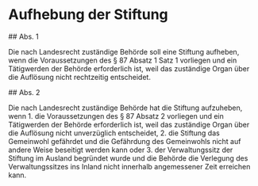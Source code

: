 # Aufhebung der Stiftung



\#\# Abs. 1

 Die nach Landesrecht zuständige Behörde soll eine Stiftung aufheben, wenn die Voraussetzungen des § 87 Absatz 1 Satz 1 vorliegen und ein Tätigwerden der Behörde erforderlich ist, weil das zuständige Organ über die Auflösung nicht rechtzeitig entscheidet.

\#\# Abs. 2

 Die nach Landesrecht zuständige Behörde hat die Stiftung aufzuheben, wenn  1\.
 die Voraussetzungen des § 87 Absatz 2 vorliegen und ein Tätigwerden der Behörde erforderlich ist, weil das zuständige Organ über die Auflösung nicht unverzüglich entscheidet,
 2\.
 die Stiftung das Gemeinwohl gefährdet und die Gefährdung des Gemeinwohls nicht auf andere Weise beseitigt werden kann oder
 3\.
 der Verwaltungssitz der Stiftung im Ausland begründet wurde und die Behörde die Verlegung des Verwaltungssitzes ins Inland nicht innerhalb angemessener Zeit erreichen kann.
 


